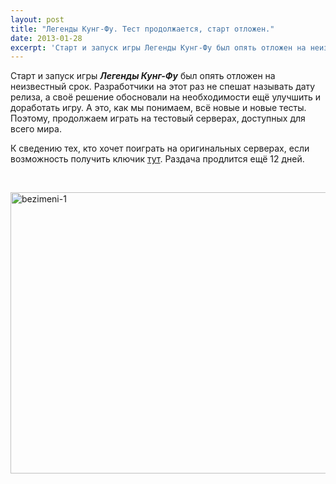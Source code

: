 ```yaml
---
layout: post
title: "Легенды Кунг-Фу. Тест продолжается, старт отложен."
date: 2013-01-28
excerpt: 'Старт и запуск игры Легенды Кунг-Фу был опять отложен на неизвестный срок...'
---
```


Старт и запуск игры <em><strong>Легенды Кунг-Фу</strong></em> был опять отложен на неизвестный срок. Разработчики на этот раз не спешат называть дату релиза, а своё решение обосновали на необходимости ещё улучшить и доработать игру. А это, как мы понимаем, всё новые и новые тесты. Поэтому, продолжаем играть на тестовый серверах, доступных для всего мира.

К сведению тех, кто хочет поиграть на оригинальных серверах, если возможность получить ключик <a href="http://contest.mmosite.com/index.php/activity/sendkey/age_of_wushu_key_give_away_event">тут</a>. Раздача продлится ещё 12 дней.

&nbsp;

<a href="http://gamersoul.ru/%d0%bb%d0%b5%d0%b3%d0%b5%d0%bd%d0%b4%d1%8b-%d0%ba%d1%83%d0%bd%d0%b3-%d1%84%d1%83-%d1%82%d0%b5%d1%81%d1%82-%d0%bf%d1%80%d0%be%d0%b4%d0%be%d0%bb%d0%b6%d0%b0%d0%b5%d1%82%d1%81%d1%8f-%d1%81%d1%82%d0%b0/bezimeni-1/" rel="attachment wp-att-992"><img class="wp-image-992 aligncenter" alt="bezimeni-1" src="http://gamersoul.ru/wp-content/uploads/2013/01/bezimeni-1.jpg" width="720" height="450" /></a>